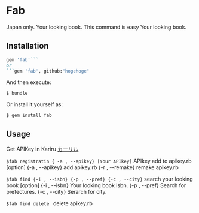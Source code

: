 # Fab

Japan only.
Your looking book.
This command is easy Your looking book.

## Installation


```ruby
gem 'fab'```
or
```gem 'fab', github:"hogehoge"
```

And then execute:

    $ bundle

Or install it yourself as:

    $ gem install fab

## Usage
Get APIKey in Kariru
[カーリル](https://calil.jp/"calil")

```$fab registratin { -a , --apikey} [Your APIkey]```
APIkey add to apikey.rb
[option]
{-a , --apikey} add apikey.rb
{-r , --remake} remake apikey.rb

```$fab find {-i , --isbn} {-p , --pref} {-c , --city}```
search your  looking book
[option]
{-i , --isbn} Your looking book isbn.
{-p , --pref} Search for prefectures.
{-c , --city} Serarch for city.

```$fab find delete ```
delete apikey.rb
